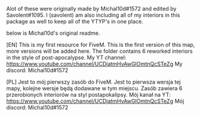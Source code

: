 Alot of these were originally made by Michal10d#1572 and edited by Savolent#1095. I (savolent) am also including all of my interiors in this package as well to keep all of the YTYP's in one place.

below is Michal10d's original readme.

[EN]
This is my first resource for FiveM.
This is the first version of this map, more versions will be added here.
The folder contains 6 reworked interiors in the style of post-apocalypse.
My YT channel: https://www.youtube.com/channel/UCDjatmHvAwGlOmtnQcSTeZg
My discord: Michal10d#1572

[PL]
Jest to mój pierwszy zasób do FiveM.
Jest to pierwsza wersja tej mapy, kolejne wersje będą dodawane w tym miejscu.
Zasób zawiera 6 przerobionych interiorów na styl postapokalipsy.
Mój kanał na YT: https://www.youtube.com/channel/UCDjatmHvAwGlOmtnQcSTeZg
Mój discord: Michal10d#1572
